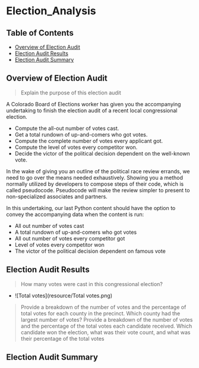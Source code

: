 # Election_Analysis

## Table of Contents

- [Overview of Election Audit](#overview-of-election-audit)
- [Election Audit Results](#election-audit-results)
- [Election Audit Summary](#election-audit-summary)

## Overview of Election Audit
> Explain the purpose of this election audit

A Colorado Board of Elections worker has given you the accompanying undertaking to finish the election audit of a recent local congressional election.

- Compute the all-out number of votes cast. 
- Get a total rundown of up-and-comers who got votes. 
- Compute the complete number of votes every applicant got. 
- Compute the level of votes every competitor won. 
- Decide the victor of the political decision dependent on the well-known vote.

In the wake of giving you an outline of the political race review errands, we need to go over the means needed exhaustively. Showing you a method normally utilized by developers to compose steps of their code, which is called pseudocode. Pseudocode will make the review simpler to present to non-specialized associates and partners.

In this undertaking, our last Python content should have the option to convey the accompanying data when the content is run: 

- All out number of votes cast 
- A total rundown of up-and-comers who got votes 
- All out number of votes every competitor got 
- Level of votes every competitor won 
- The victor of the political decision dependent on famous vote

## Election Audit Results

> How many votes were cast in this congressional election?
  - ![Total votes](resource/Total votes.png)
> Provide a breakdown of the number of votes and the percentage of total votes for each county in the precinct.
> Which county had the largest number of votes?
> Provide a breakdown of the number of votes and the percentage of the total votes each candidate received.
> Which candidate won the election, what was their vote count, and what was their percentage of the total votes

## Election Audit Summary
